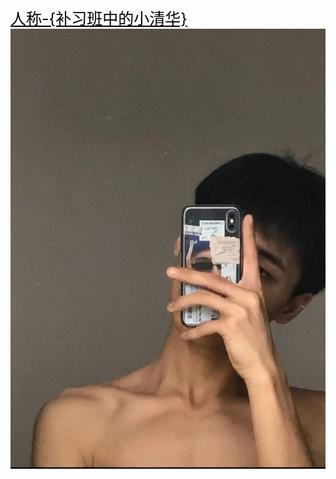 <html>
 <head>
  <title> 小清华补习班 </title>
  <meta name="generator" content="editplus" />
  <meta name="author" content="" />
  <meta name="keywords" content="" />
  <meta name="description" content="" />
   <style spry:test="css">
.one a{font-size:25px;
color:#000;}
.one a:hover{font-size:30px;
background-color:#999;
color:#F93;}
  </style>
 </head>

 <body>
   <div class="one"><a href="#">人称-{补习班中的小清华}</a></div>
  <img src="8.jpg"/>
 </body>
</html>

